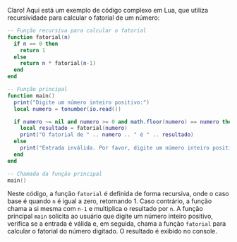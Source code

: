 Claro! Aqui está um exemplo de código complexo em Lua, que utiliza recursividade para calcular o fatorial de um número:

```lua
-- Função recursiva para calcular o fatorial
function fatorial(n)
  if n == 0 then
    return 1
  else
    return n * fatorial(n-1)
  end
end

-- Função principal
function main()
  print("Digite um número inteiro positivo:")
  local numero = tonumber(io.read())

  if numero ~= nil and numero >= 0 and math.floor(numero) == numero then
    local resultado = fatorial(numero)
    print("O fatorial de " .. numero .. " é " .. resultado)
  else
    print("Entrada inválida. Por favor, digite um número inteiro positivo.")
  end
end

-- Chamada da função principal
main()
```

Neste código, a função `fatorial` é definida de forma recursiva, onde o caso base é quando `n` é igual a zero, retornando 1. Caso contrário, a função chama a si mesma com `n-1` e multiplica o resultado por `n`. A função principal `main` solicita ao usuário que digite um número inteiro positivo, verifica se a entrada é válida e, em seguida, chama a função `fatorial` para calcular o fatorial do número digitado. O resultado é exibido no console.